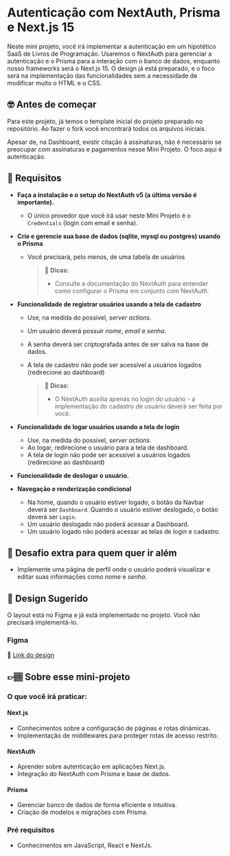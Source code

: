 # Autenticação com NextAuth, Prisma e Next.js 15

Neste mini projeto, você irá implementar a autenticação em um hipotético SaaS de Livros de Programação. Usaremos o NextAuth para gerenciar a autenticação e o Prisma para a interação com o banco de dados, enquanto nosso frameworks será o Next.js 15. O design já está preparado, e o foco será na implementação das funcionalidades sem a necessidade de modificar muito o HTML e o CSS.

## 🤓 Antes de começar

Para este projeto, já temos o template inicial do projeto preparado no repositório. Ao fazer o fork você encontrará todos os arquivos iniciais. 

Apesar de, na Dashboard, existir citação à assinaturas, não é necessário se preocupar com assinaturas e pagamentos nesse Mini Projeto. O foco aqui é autenticação. 

## 🔨 Requisitos

- **Faça a instalação e o setup do NextAuth v5 (a última versão é importante).**
  - O único provedor que você irá usar neste Mini Projeto é o `Credentials` (login com email e senha). 

- **Crie e gerencie sua base de dados (sqlite, mysql ou postgres) usando o Prisma**
  - Você precisará, pelo menos, de uma tabela de usuários
	
    > 👀 **Dicas:**
    > - Consulte a documentação do NextAuth para entender como configurar o Prisma em conjunto com NextAuth.

- **Funcionalidade de registrar usuários usando a tela de cadastro**
  - Use, na medida do possível, _server actions_.
  - Um usuário deverá possuir _nome_, _email_ e _senha_.
  - A senha deverá ser criptografada antes de ser salva na base de dados.
  - A tela de cadastro não pode ser acessível a usuários logados (redirecione ao dashboard)

      > 👀 **Dicas:**
      > - O NextAuth auxilia apenas no login do usuário - a implementação do cadastro de usuário deverá ser feita por você.

- **Funcionalidade de logar usuários usando a tela de login**
  - Use, na medida do possível, _server actions_.
  - Ao logar, redirecione o usuário para a tela de dashboard.
  - A tela de login não pode ser acessível a usuários logados (redirecione ao dashboard)
 
- **Funcionalidade de deslogar o usuário.**

- **Navegação e renderização condicional**
  - Na home, quando o usuário estiver logado, o botão da Navbar deverá ser `Dashboard`. Quando o usuário estiver deslogado, o botão deverá ser `Login`.
  - Um usuário deslogado não poderá acessar a Dashboard.
  - Um usuário logado não poderá acessar as telas de login e cadastro. 

## 🔨 Desafio extra para quem quer ir além

- Implemente uma página de perfil onde o usuário poderá visualizar e editar suas informações como _nome_ e _senha_. 

## 🎨 Design Sugerido

O layout está no Figma e já está implementado no projeto. Você não precisará implementá-lo. 

### Figma

🔗 [Link do design](https://www.figma.com/community/file/1431066927390390144/mini-projeto-saas-autenticacao-com-nextauth-prisma-e-next-js-15)

## 👉🏽 Sobre esse mini-projeto

### O que você irá praticar:

#### Next.js

- Conhecimentos sobre a configuração de páginas e rotas dinâmicas.
- Implementação de middlewares para proteger rotas de acesso restrito.

#### NextAuth

- Aprender sobre autenticação em aplicações Next.js.
- Integração do NextAuth com Prisma e base de dados. 

#### Prisma

- Gerenciar banco de dados de forma eficiente e intuitiva.
- Criação de modelos e migrações com Prisma.


### Pré requisitos

- Conhecimentos em JavaScript, React e NextJs.

